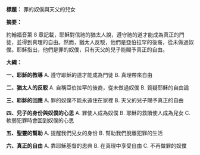 **標題：** 罪的奴僕與天父的兒女

**摘要：**

約翰福音第 8 章記載，耶穌對信祂的猶太人說，遵守祂的道才能成為真正的門徒，並得到真理的自由。然而，猶太人反駁，他們是亞伯拉罕的後裔，從未做過奴僕。耶穌指出，他們是罪的奴僕，只有天父的兒子能賜予真正的自由。

**大綱：**

**一、耶穌的教導**
    A. 遵守耶穌的道才能成為門徒
    B. 真理帶來自由

**二、猶太人的反駁**
    A. 自稱亞伯拉罕的後裔，從未做過奴僕
    B. 質疑耶穌的自由論

**三、耶穌的回應**
    A. 罪的奴僕不能永遠住在家裡
    B. 天父的兒子賜予真正的自由

**四、兒子的身份與奴僕的心思**
    A. 罪使人成為奴僕
    B. 耶穌的救贖使人成為兒女
    C. 軟弱犯罪時會回到奴僕的心思

**五、聖靈的幫助**
    A. 提醒我們兒女的身份
    B. 幫助我們脫離犯罪的生活

**六、真正的自由**
    A. 靠耶穌基督的恩典
    B. 在真理中享受自由
    C. 不再做罪的奴僕